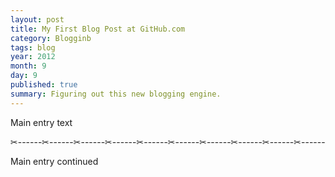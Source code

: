 ```yaml
---
layout: post
title: My First Blog Post at GitHub.com
category: Blogginb
tags: blog 
year: 2012
month: 9
day: 9
published: true
summary: Figuring out this new blogging engine.
---
```


Main entry text

✂------✂------✂------✂------✂------✂------✂------✂------✂------✂------

Main entry continued
